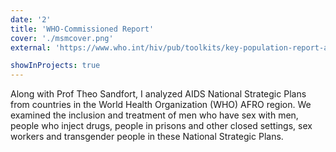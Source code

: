 ```yaml
---
date: '2'
title: 'WHO-Commissioned Report'
cover: './msmcover.png'
external: 'https://www.who.int/hiv/pub/toolkits/key-population-report-afro/en/'

showInProjects: true
---
```


Along with Prof Theo Sandfort, I analyzed AIDS National Strategic Plans from countries in the World Health Organization (WHO) AFRO region. We examined the inclusion and treatment of men who have sex with men, people who inject drugs, people in prisons and other closed settings, sex workers and transgender people in these National Strategic Plans.
